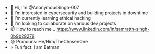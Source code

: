 - 👋 Hi, I’m @AnonymousSingh-007
- 👀 I’m interested in cybersecurity and building projects in downtime
- 🌱 I’m currently learning ethical hacking
- 💞️ I’m looking to collaborate on various dev projects
- 📫 How to reach me .. https://www.linkedin.com/in/samratth-singh-0b9b29279 
- 😄 Pronouns: He/Him/TheChosenOne
- ⚡ Fun fact: I am Batman

<!---
AnonymousSingh-007/AnonymousSingh-007 is a ✨ special ✨ repository because its `README.md` (this file) appears on your GitHub profile.
You can click the Preview link to take a look at your changes.
--->
